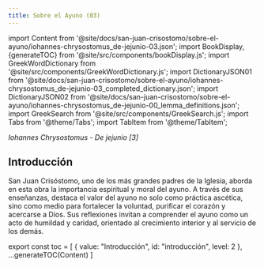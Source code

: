 ```yaml
---
title: Sobre el Ayuno (03)
---
```


import Content from '@site/docs/san-juan-crisostomo/sobre-el-ayuno/iohannes-chrysostomus_de-jejunio-03.json';
import BookDisplay, {generateTOC} from '@site/src/components/bookDisplay.js';
import GreekWordDictionary from '@site/src/components/GreekWordDictionary.js';
import DictionaryJSON01 from '@site/docs/san-juan-crisostomo/sobre-el-ayuno/iohannes-chrysostomus_de-jejunio-03_completed_dictionary.json';
import DictionaryJSON02 from '@site/docs/san-juan-crisostomo/sobre-el-ayuno/iohannes-chrysostomus_de-jejunio-00_lemma_definitions.json';
import GreekSearch from '@site/src/components/GreekSearch.js';
import Tabs from '@theme/Tabs';
import TabItem from '@theme/TabItem';

_Iohannes Chrysostomus - De jejunio [3]_

## Introducción

San Juan Crisóstomo, uno de los más grandes padres de la Iglesia, aborda en esta obra la importancia espiritual y moral del ayuno. A través de sus enseñanzas, destaca el valor del ayuno no solo como práctica ascética, sino como medio para fortalecer la voluntad, purificar el corazón y acercarse a Dios. Sus reflexiones invitan a comprender el ayuno como un acto de humildad y caridad, orientado al crecimiento interior y al servicio de los demás.

<Tabs>
<TabItem value="text" label="Texto" default>

<BookDisplay data={Content} />

</TabItem>
<TabItem value="search" label="Buscador">

<GreekSearch
  completedDictionary={DictionaryJSON01}
  lemmaDefinitions={DictionaryJSON02}
  content={Content}
/>

</TabItem>
</Tabs>

export const toc = [
  {
    value: "Introducción",
    id: "introducción",
    level: 2
  },
  ...generateTOC(Content)
]
